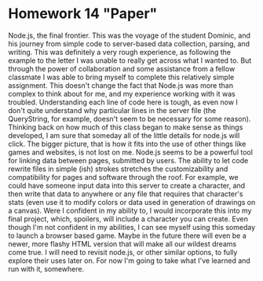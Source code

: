 # Homework 14 "Paper"

Node.js, the final frontier. This was the voyage of the student Dominic, and his journey from simple code to server-based data collection, parsing, and writing. This was definitely a very rough experience, as following the example to the letter I was unable to really get across what I wanted to. But through the power of collaboration and some assistance from a fellow classmate I was able to bring myself to complete this relatively simple assignment. This doesn't change the fact that Node.js was more than complex to think about for me, and my experience working with it was troubled. Understanding each line of code here is tough, as even now I don't quite understand why particular lines in the server file (the QueryString, for example, doesn't seem to be necessary for some reason). Thinking back on how much of this class began to make sense as things developed, I am sure that someday all of the little details for node.js will click. The bigger picture, that is how it fits into the use of other things like games and websites, is not lost on me. Node.js seems to be a powerful tool for linking data between pages, submitted by users. The ability to let code rewrite files in simple (ish) strokes stretches the customizability and compatibility for pages and software through the roof. For example, we could have someone input data into this server to create a character, and then write that data to anywhere or any file that requires that character's stats (even use it to modify colors or data used in generation of drawings on a canvas). Were I confident in my ability to, I would incorporate this into my final project, which, spoilers, will include a character you can create. Even though I'm not confident in my abilities, I can see myself using this someday to launch a browser based game. Maybe in the future there will even be a newer, more flashy HTML version that will make all our wildest dreams come true. I will need to revisit node.js, or other similar options, to fully explore their uses later on. For now I'm going to take what I've learned and run with it, somewhere.
